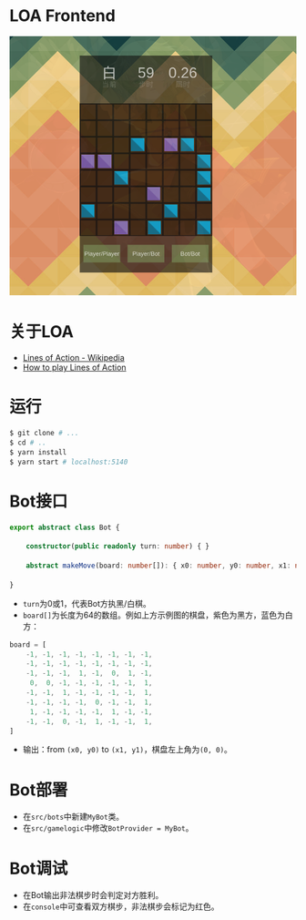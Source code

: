 # LOA Frontend

![](doc/cover.png)

# 关于LOA

* [Lines of Action - Wikipedia](https://en.wikipedia.org/wiki/Lines_of_Action)
* [How to play Lines of Action](https://www.youtube.com/watch?v=Nt0hQo0BBLg)

# 运行

```bash
$ git clone # ...
$ cd # ..
$ yarn install
$ yarn start # localhost:5140
```

# Bot接口

```typescript
export abstract class Bot {

	constructor(public readonly turn: number) { }

	abstract makeMove(board: number[]): { x0: number, y0: number, x1: number, y1: number }

}
```

* `turn`为0或1，代表Bot方执黑/白棋。
* `board[]`为长度为64的数组。例如上方示例图的棋盘，紫色为黑方，蓝色为白方：

```javascript
board = [
	-1, -1, -1, -1, -1, -1, -1, -1,
	-1, -1, -1, -1, -1, -1, -1, -1,
	-1, -1, -1,  1, -1,  0,  1, -1,
	 0,  0, -1, -1, -1, -1, -1,  1,
	-1, -1,  1, -1, -1, -1, -1,  1,
	-1, -1, -1, -1,  0, -1, -1,  1,
	 1, -1, -1, -1, -1,  1, -1, -1,
	-1, -1,  0, -1,  1, -1, -1,  1,
]
```

* 输出：from `(x0, y0)` to `(x1, y1)`，棋盘左上角为`(0, 0)`。

# Bot部署

* 在`src/bots`中新建`MyBot`类。
* 在`src/gamelogic`中修改`BotProvider = MyBot`。

# Bot调试

* 在Bot输出非法棋步时会判定对方胜利。
* 在`console`中可查看双方棋步，非法棋步会标记为红色。

